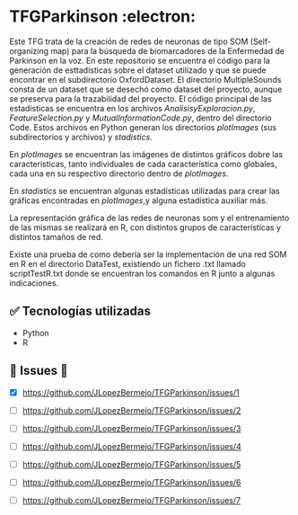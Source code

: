 # TFGParkinson :electron:
Este TFG trata de la creación de redes de neuronas de tipo SOM (Self-organizing map) para la búsqueda de biomarcadores de la Enfermedad de Parkinson en la voz. En este repositorio se encuentra el código para la generación de esttadísticas sobre el dataset utilizado y que se puede encontrar en el subdirectorio OxfordDataset. El directorio MultipleSounds consta de un dataset que se desechó como dataset del proyecto, aunque se preserva para la trazabilidad del proyecto.
El código principal de las estadísticas se encuentra en los archivos _AnalisisyExploracion.py_, _FeatureSelection.py_ y _MutualInformationCode.py_, dentro del directorio Code. Estos archivos en Python generan los directorios _plotImages_ (sus subdirectorios y archivos) y _stadistics_. 

En _plotImages_ se encuentran las imágenes de distintos gráficos dobre las características, tanto individuales de cada característica como globales, cada una en su respectivo directorio dentro de _plotImages_.

En _stadistics_ se encuentran algunas estadísticas utilizadas para crear las gráficas encontradas en _plotImages_,y alguna estadística auxiliar más.

La representación gráfica de las redes de neuronas som y el entrenamiento de las mismas se realizará en R, con distintos grupos de características y distintos tamaños de red.

Existe una prueba de como debería ser la implementación de una red SOM en R en el directorio DataTest, existiendo un fichero .txt llamado scriptTestR.txt donde se encuentran los comandos en R junto a algunas indicaciones.

## :white_check_mark: Tecnologías utilizadas

- Python
- R

## :construction: Issues :construction:

- [x] https://github.com/JLopezBermejo/TFGParkinson/issues/1
- [ ] https://github.com/JLopezBermejo/TFGParkinson/issues/2
- [ ] https://github.com/JLopezBermejo/TFGParkinson/issues/3
- [ ] https://github.com/JLopezBermejo/TFGParkinson/issues/4
- [ ] https://github.com/JLopezBermejo/TFGParkinson/issues/5
- [ ] https://github.com/JLopezBermejo/TFGParkinson/issues/6
- [ ] https://github.com/JLopezBermejo/TFGParkinson/issues/7

